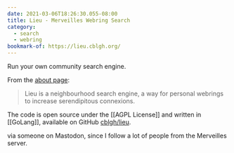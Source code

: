 ```yaml
---
date: 2021-03-06T18:26:30.055-08:00
title: Lieu - Merveilles Webring Search
category:
  - search
  - webring
bookmark-of: https://lieu.cblgh.org/
---
```

Run your own community search engine.

From the [about page](https://lieu.cblgh.org/about):
> Lieu is a neighbourhood search engine, a way for personal webrings to increase serendipitous connexions.

The code is open source under the [[AGPL License]] and written in [[GoLang]], available on GitHub [cblgh/lieu](https://github.com/cblgh/lieu). 

via someone on Mastodon, since I follow a lot of people from the Merveilles server. 
